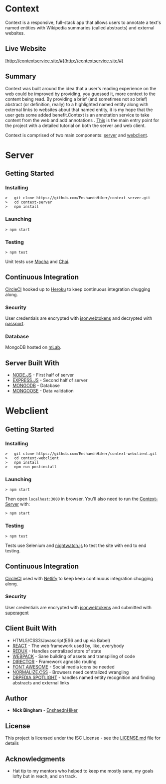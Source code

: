 # Context

Context is a responsive, full-stack app that allows users to annotate a text's named entities with Wikipedia summaries (called abstracts) and external websites.

## Live Website

[http://contextservice.site/#](http://contextservice.site/#)

## Summary

Context was built around the idea that a user's reading experience on the web could be improved by providing, you guessed it, more context to the content being read.  By providing a brief (and sometimes not so brief) abstract (or definition, really) to a highlighted named entity along with external links to websites about that named entity, it is my hope that the user gets some added benefit.Context is an annotation service to take content from the web and add annotations . [This](https://github.com/EnshaednHiker/context) is the main entry point for the project with a detailed tutorial on both the server and web client. 

Context is comprised of two main components: [server](https://github.com/EnshaednHiker/context-server) and [webclient](https://github.com/EnshaednHiker/context-webclient).

# Server

## Getting Started

### Installing

```
>   git clone https://github.com/EnshaednHiker/context-server.git
>   cd context-server
>   npm install
```

### Launching

```
> npm start
```

### Testing

```
> npm test
```
Unit tests use [Mocha](https://mochajs.org/) and [Chai](http://chaijs.com/).

## Continuous Integration 

[CircleCI](https://circleci.com/) hooked up to [Heroku](https://www.heroku.com/) to keep continuous integration chugging along.

### Security

User credentials are encrypted with [jsonwebtokens](https://github.com/auth0/node-jsonwebtoken) and decrypted with [passport](http://www.passportjs.org/).

### Database

MongoDB hosted on [mLab](http://docs.mlab.com/).

## Server Built With

* [NODE.JS](https://nodejs.org/en/docs/) - First half of server
* [EXPRESS.JS](https://redux.js.org/) - Second half of server
* [MONGODB](https://docs.mongodb.com/) - Database
* [MONGOOSE](http://mongoosejs.com/docs/guide.html) - Data validation

# Webclient

## Getting Started

### Installing

```
>   git clone https://github.com/EnshaednHiker/context-webclient.git
>   cd context-webclient
>   npm install
>   npm run postinstall
```

### Launching

```
> npm start
```

Then open `localhost:3000` in browser. You'll also need to run the [Context-Server](https://github.com/EnshaednHiker/context-server) with:

```
> npm start
```

### Testing

```
> npm test
```
Tests use Selenium and [nightwatch.js](http://nightwatchjs.org/) to test the site with end to end testing.

## Continuous Integration 

[CircleCI](https://circleci.com/) used with [Netlify](https://www.netlify.com/docs/) to keep keep continuous integration chugging along.

### Security

User credentials are encrypted with [jsonwebtokens](https://github.com/auth0/node-jsonwebtoken) and submitted with [superagent](https://github.com/visionmedia/superagent)

## Client Built With

* HTML5/CSS3/Javascript(ES6 and up via Babel)
* [REACT](https://reactjs.org/docs/hello-world.html) - The web framework used by, like, everybody
* [REDUX](https://redux.js.org/) - Handles centralized store of state
* [WEBPACK](https://webpack.js.org/guides/getting-started/) - Sane building of assets and transpiling of code
* [DIRECTOR](https://github.com/flatiron/director) - Framework agnostic routing
* [FONT AWESOME](http://fontawesome.io/) - Social media icons be needed
* [NORMALIZE.CSS](https://necolas.github.io/normalize.css/) - Browsers need centralized wrangling
* [DBPEDIA SPOTLIGHT](http://www.dbpedia-spotlight.org/) - handles named entity recognition and finding abstracts and external links

## Author

* **Nick Bingham** - [EnshaednHiker](https://github.com/EnshaednHiker)

## License

This project is licensed under the ISC License - see the [LICENSE.md](LICENSE.md) file for details

## Acknowledgments

* Hat tip to my mentors who helped to keep me mostly sane, my goals lofty but in reach, and on track.
